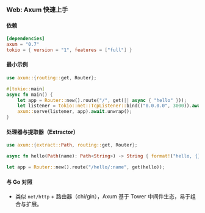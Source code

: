 ### Web: Axum 快速上手

#### 依赖

```toml
[dependencies]
axum = "0.7"
tokio = { version = "1", features = ["full"] }
```

#### 最小示例

```rust
use axum::{routing::get, Router};

#[tokio::main]
async fn main() {
    let app = Router::new().route("/", get(|| async { "hello" }));
    let listener = tokio::net::TcpListener::bind(("0.0.0.0", 3000)).await.unwrap();
    axum::serve(listener, app).await.unwrap();
}
```

#### 处理器与提取器（Extractor）

```rust
use axum::{extract::Path, routing::get, Router};

async fn hello(Path(name): Path<String>) -> String { format!("hello, {}", name) }

let app = Router::new().route("/hello/:name", get(hello));
```

#### 与 Go 对照

- 类似 `net/http` + 路由器（chi/gin），Axum 基于 Tower 中间件生态，易于组合与扩展。

